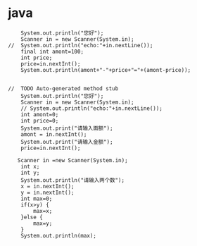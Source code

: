 # java
        System.out.println("您好");
        Scanner in = new Scanner(System.in);
    //  System.out.println("echo:"+in.nextLine());
        final int amont=100;
        int price;
        price=in.nextInt();
        System.out.println(amont+"-"+price+"="+(amont-price)); 
    
    
    //  TODO Auto-generated method stub
        System.out.println("您好");
        Scanner in = new Scanner(System.in);
        // System.out.println("echo:"+in.nextLine());
        int amont=0;
        int price=0;
        System.out.print("请输入面额");
        amont = in.nextInt();
        System.out.print("请输入金额");
        price=in.nextInt();
    
       Scanner in =new Scanner(System.in);
        int x;
        int y;
        System.out.println("请输入两个数");
        x = in.nextInt();
        y = in.nextInt();
        int max=0;
        if(x>y) {
        	max=x;
        }else {
        	max=y; 
        }
        System.out.println(max);
